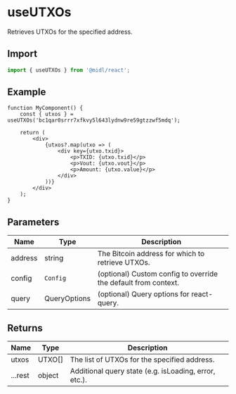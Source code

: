 # useUTXOs

Retrieves UTXOs for the specified address.

## Import

```ts
import { useUTXOs } from '@midl/react';
```

## Example

```tsx
function MyComponent() {
    const { utxos } = useUTXOs('bc1qar0srrr7xfkvy5l643lydnw9re59gtzzwf5mdq');

    return (
        <div>
            {utxos?.map(utxo => (
                <div key={utxo.txid}>
                    <p>TXID: {utxo.txid}</p>
                    <p>Vout: {utxo.vout}</p>
                    <p>Amount: {utxo.value}</p>
                </div>
            ))}
        </div>
    );
}
```

## Parameters

| Name    | Type         | Description                                                    |
| ------- | ------------ | -------------------------------------------------------------- |
| address | string       | The Bitcoin address for which to retrieve UTXOs.               |
| config  | `Config`     | (optional) Custom config to override the default from context. |
| query   | QueryOptions | (optional) Query options for react-query.                      |

## Returns

| Name    | Type   | Description                                           |
| ------- | ------ | ----------------------------------------------------- |
| utxos   | UTXO[] | The list of UTXOs for the specified address.          |
| ...rest | object | Additional query state (e.g. isLoading, error, etc.). |